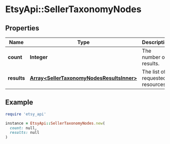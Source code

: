 # EtsyApi::SellerTaxonomyNodes

## Properties

| Name | Type | Description | Notes |
| ---- | ---- | ----------- | ----- |
| **count** | **Integer** | The number of results. | [optional] |
| **results** | [**Array&lt;SellerTaxonomyNodesResultsInner&gt;**](SellerTaxonomyNodesResultsInner.md) | The list of requested resources. | [optional] |

## Example

```ruby
require 'etsy_api'

instance = EtsyApi::SellerTaxonomyNodes.new(
  count: null,
  results: null
)
```

